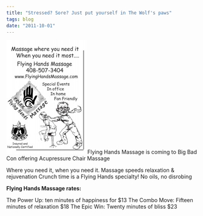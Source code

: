```yaml
---
title: "Stressed? Sore? Just put yourself in The Wolf's paws"
tags: blog
date: "2011-10-01"
---
```


[![](/images/flyinghandsmassage-214x300.jpg "flyinghandsmassage")](http://www.bigbadcon.com/wp-content/uploads/2011/10/flyinghandsmassage.jpg)Flying Hands Massage is coming to Big Bad Con offering Acupressure Chair Massage

Where you need it, when you need it. Massage speeds relaxation & rejuvenation Crunch time is a Flying Hands specialty! No oils, no disrobing

**Flying Hands Massage rates:**

The Power Up: ten minutes of happiness for $13 The Combo Move: Fifteen minutes of relaxation $18 The Epic Win: Twenty minutes of bliss $23
